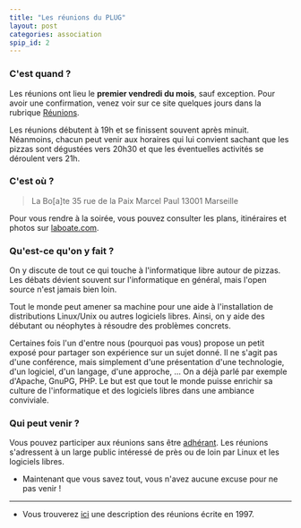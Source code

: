 ```yaml
---
title: "Les réunions du PLUG"
layout: post
categories: association
spip_id: 2
---
```

### C'est quand ? ###

Les réunions ont lieu le **premier vendredi du mois**, sauf exception. Pour avoir une confirmation, venez voir sur ce site quelques jours dans la rubrique [Réunions](/archives-categories.html#reunions).

Les réunions débutent à 19h et se finissent souvent après minuit. Néanmoins, chacun peut venir aux horaires qui lui convient sachant que les pizzas sont dégustées vers 20h30 et que les éventuelles activités se déroulent vers 21h.

### C'est où ? ###

> La Bo\[a\]te
> 35 rue de la Paix Marcel Paul
> 13001 Marseille


Pour vous rendre à la soirée, vous pouvez consulter les plans, itinéraires et photos sur [laboate.com](http://laboate.com).


### Qu'est-ce qu'on y fait ? ###

On y discute de tout ce qui touche à l'informatique libre autour de pizzas. Les débats dévient souvent sur l'informatique en général, mais l'open source n'est jamais bien loin.

Tout le monde peut amener sa machine pour une aide à l'installation de distributions Linux/Unix ou autres logiciels libres. Ainsi, on y aide des débutant ou néophytes à résoudre des problèmes concrets.

Certaines fois l'un d'entre nous (pourquoi pas vous) propose un petit exposé pour partager son expérience sur un sujet donné. Il ne s'agit pas d'une conférence, mais simplement d'une présentation d'une technologie, d'un logiciel, d'un langage, d'une approche, ... On a déjà parlé par exemple d'Apache, GnuPG, PHP. Le but est que tout le monde puisse enrichir sa culture de l'informatique et des logiciels libres dans une ambiance conviviale.

### Qui peut venir ? ###

Vous pouvez participer aux réunions sans être [adhérant](art31). Les réunions s'adressent à un large public intéressé de près ou de loin par Linux et les logiciels libres.

- Maintenant que vous savez tout, vous n'avez aucune excuse pour ne pas venir !


----
- Vous trouverez [ici](art4) une description des réunions écrite en 1997.